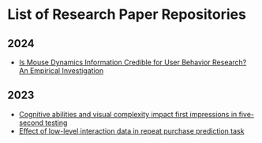 # List of Research Paper Repositories

## 2024

- [Is Mouse Dynamics Information Credible for User Behavior Research? An Empirical Investigation](https://github.com/micemicsresearch/mouse-dynamics-data-credibility) 


## 2023

- [Cognitive abilities and visual complexity impact first impressions in five-second testing](https://github.com/5stestresearch/five-second-test-first-impression-testing) 
- [Effect of low-level interaction data in repeat purchase prediction task](https://github.com/prceresearch/interaction-data-repeat-purchase-prediction) 
